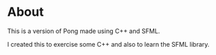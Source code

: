 # About

This is a version of Pong made using C++ and SFML. 

I created this to exercise some C++ and also to learn the SFML library.
